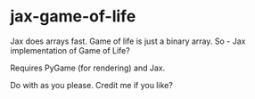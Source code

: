 # jax-game-of-life
Jax does arrays fast. Game of life is just a binary array. So - Jax implementation of Game of Life?

Requires PyGame (for rendering) and Jax.

Do with as you please. Credit me if you like?
